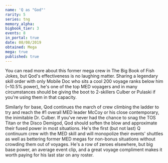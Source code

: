 ```yaml
---
name: 'Q as "God"'
rarity: 5
series: tng
memory_alpha:
bigbook_tier: 3
events: 8
in_portal: true
date: 08/08/2019
obtained: Mega
mega: true
published: true
---
```


You can read more about this former mega crew in The Big Book of Fish Jokes, but Qod's effectiveness is no laughing matter. Sharing a legendary skill order with only Mobile Doc who sits a cool 200 voyage ranks below him (~10.5% power), he's one of the top MED voyagers and in many circumstances should be giving the boot to 2-skillers Culber or Pulaski if you're using them in that capacity.

Similarly for base, Qod continues the march of crew climbing the ladder to try and reach the #1 overall MED leader McCoy or his close contemporary, the inimitable Dr. Culber. If you've never had the chance to snag the TOS Titan or the Disco Demigod, Qod should soften the blow and approximate their fused power in most situations. He's the first (but not last) Q continuum crew with the MED skill and will monopolize their events' shuttles as well as bettering former MED megas for non-bonus situations without crowding them out of voyages. He's a row of zeroes elsewhere, but big base power, an average event clip, and a great voyage compliment makes it worth paying for his last star on any roster.

